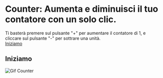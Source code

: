 # Counter: Aumenta e diminuisci il tuo contatore con un solo clic.

Ti basterà premere sul pulsante "+" per aumentare il contatore di 1, e cliccare sul pulsante "-" per sottrare una unità.<br />
[Iniziamo](#iniziamo)


## Iniziamo

![Gif Counter](https://github.com/CarloDeLuce/Counter/assets/155926130/2b4a1d89-44ea-4334-a604-9328ad9c97dc)




